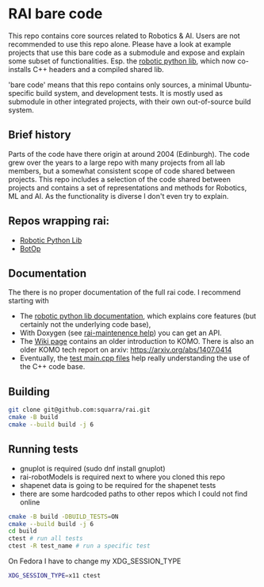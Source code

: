# RAI bare code

This repo contains core sources related to Robotics & AI. Users are
not recommended to use this repo alone.  Please have a look at example
projects that use this bare code as a submodule and expose and explain
some subset of functionalities. Esp. the
[robotic python lib](https://github.com/MarcToussaint/robotic/), which
now co-installs C++ headers and a compiled shared lib.

'bare code' means that this repo contains only sources, a minimal
Ubuntu-specific build system, and development tests. It is mostly used
as submodule in other integrated projects, with their own
out-of-source build system.

## Brief history

Parts of the code have there origin at around 2004 (Edinburgh). The
code grew over the years to a large repo with many projects from all
lab members, but a somewhat consistent scope of code shared between
projects. This repo includes a selection of the code shared between
projects and contains a set of representations and methods for
Robotics, ML and AI. As the functionality is diverse I don't even try
to explain.

## Repos wrapping rai:

* [Robotic Python Lib](https://pypi.org/project/robotic/)
* [BotOp](https://github.com/MarcToussaint/botop)

## Documentation

The there is no proper documentation of the full rai code. I recommend starting with 
* The [robotic python lib documentation](https://marctoussaint.github.io/robotic/), which explains core features (but certainly not the underlying code base),
* With Doxygen (see [rai-maintenence help](https://github.com/MarcToussaint/rai-maintenance/tree/master/help)) you can get an API.
* The [Wiki page](../../wiki) contains an older introduction to KOMO. There is also an older KOMO tech report on arxiv: <https://arxiv.org/abs/1407.0414>
* Eventually, the [test main.cpp files](test/) help really understanding the use of the C++ code base.

## Building

```sh
git clone git@github.com:squarra/rai.git
cmake -B build
cmake --build build -j 6
```

## Running tests

- gnuplot is required (sudo dnf install gnuplot)
- rai-robotModels is required next to where you cloned this repo
- shapenet data is going to be required for the shapenet tests
- there are some hardcoded paths to other repos which I could not find online

```sh
cmake -B build -DBUILD_TESTS=ON
cmake --build build -j 6
cd build
ctest # run all tests
ctest -R test_name # run a specific test
```

On Fedora I have to change my XDG_SESSION_TYPE

```sh
XDG_SESSION_TYPE=x11 ctest
```
